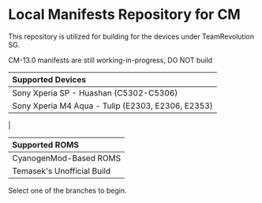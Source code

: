 Local Manifests Repository for CM
==============

This repository is utilized for building for the devices under TeamRevolution SG.

CM-13.0 manifests are still working-in-progress, DO NOT build

| Supported Devices
|:-------------------------
| Sony Xperia SP - Huashan (C5302-C5306)
| Sony Xperia M4 Aqua - Tulip (E2303, E2306, E2353)
|

| Supported ROMS
|:--------------------------
| CyanogenMod-Based ROMS
| Temasek's Unofficial Build

Select one of the branches to begin.